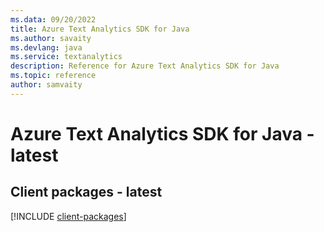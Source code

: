 ```yaml
---
ms.data: 09/20/2022
title: Azure Text Analytics SDK for Java
ms.author: savaity
ms.devlang: java
ms.service: textanalytics
description: Reference for Azure Text Analytics SDK for Java
ms.topic: reference
author: samvaity
---
```

# Azure Text Analytics SDK for Java - latest

## Client packages - latest
[!INCLUDE [client-packages](text-analytics-client-index.md)]